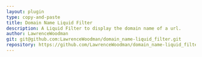 ```yaml
---
layout: plugin
type: copy-and-paste
title: Domain Name Liquid Filter
description: A Liquid Filter to display the domain name of a url.
author: LawrenceWoodman
git: git@github.com:LawrenceWoodman/domain_name-liquid_filter.git
repository: https://github.com/LawrenceWoodman/domain_name-liquid_filter
---
```

